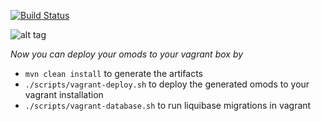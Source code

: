 [![Build Status](https://travis-ci.org/Bhamni/bahmni-core.svg?branch=master)](https://travis-ci.org/Bhamni/bahmni-core)

![alt tag](https://raw.githubusercontent.com/Bhamni/bahmni-core/swachh-bahmni/sb_logo.jpg)

*Now you can deploy your omods to your vagrant box by*
* `mvn clean install` to generate the artifacts
* `./scripts/vagrant-deploy.sh` to deploy the generated omods to your vagrant installation
* `./scripts/vagrant-database.sh` to run liquibase migrations in vagrant
